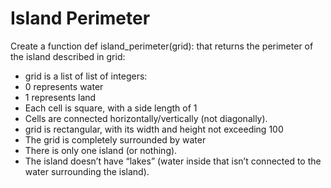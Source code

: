 # Island Perimeter
Create a function def island_perimeter(grid): that returns the perimeter of the island described in grid:

* grid is a list of list of integers:
* 0 represents water
* 1 represents land
* Each cell is square, with a side length of 1
* Cells are connected horizontally/vertically (not diagonally).
* grid is rectangular, with its width and height not exceeding 100
* The grid is completely surrounded by water
* There is only one island (or nothing).
* The island doesn’t have “lakes” (water inside that isn’t connected to the water surrounding the island).
